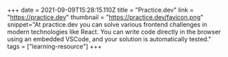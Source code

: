 +++
date = 2021-09-09T15:28:15.110Z
title = "Practice.dev"
link = "https://practice.dev"
thumbnail = "https://practice.dev/favicon.png"
snippet="At practice.dev you can solve various frontend challenges in modern technologies like React. You can write code directly in the browser using an embedded VSCode, and your solution is automatically tested."
tags = ["learning-resource"]
+++
